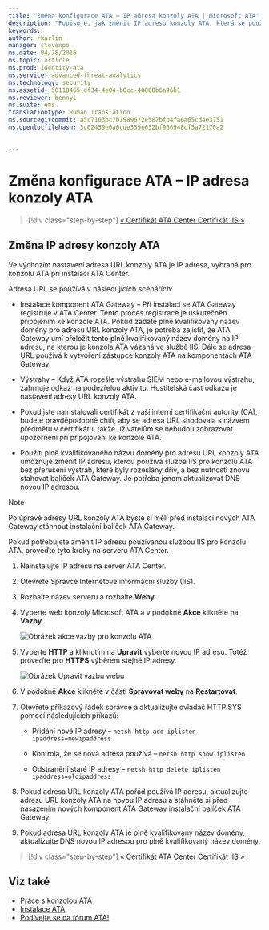 ```yaml
---
title: "Změna konfigurace ATA – IP adresa konzoly ATA | Microsoft ATA"
description: "Popisuje, jak změnit IP adresu konzoly ATA, která se používá k vytvoření zástupce konzoly ATA na komponentách ATA Gateway."
keywords: 
author: rkarlin
manager: stevenpo
ms.date: 04/28/2016
ms.topic: article
ms.prod: identity-ata
ms.service: advanced-threat-analytics
ms.technology: security
ms.assetid: 50118465-df34-4e04-b0cc-48808b6a96b1
ms.reviewer: bennyl
ms.suite: ems
translationtype: Human Translation
ms.sourcegitcommit: a5c7163bc7b1989672e587bfb4fa6a65cd4e3751
ms.openlocfilehash: 3c02459e6a0cde359e632bf966948cf3a72170a2


---
```


# Změna konfigurace ATA – IP adresa konzoly ATA

>[!div class="step-by-step"]
[« Certifikát ATA Center ](modifying-ata-config-centercert.md)
[Certifikát IIS »](modifying-ata-config-iiscert.md)

## Změna IP adresy konzoly ATA
Ve výchozím nastavení adresa URL konzoly ATA je IP adresa, vybraná pro konzolu ATA při instalaci ATA Center.

Adresa URL se používá v následujících scénářích:

-   Instalace komponent ATA Gateway – Při instalaci se ATA Gateway registruje v ATA Center. Tento proces registrace je uskutečněn připojením ke konzole ATA. Pokud zadáte plně kvalifikovaný název domény pro adresu URL konzoly ATA, je potřeba zajistit, že ATA Gateway umí přeložit tento plně kvalifikovaný název domény na IP adresu, na kterou je konzola ATA vázaná ve službě IIS. Dále se adresa URL používá k vytvoření zástupce konzoly ATA na komponentách ATA Gateway.

-   Výstrahy – Když ATA rozešle výstrahu SIEM nebo e-mailovou výstrahu, zahrnuje odkaz na podezřelou aktivitu. Hostitelská část odkazu je nastavení adresy URL konzoly ATA.

-   Pokud jste nainstalovali certifikát z vaší interní certifikační autority (CA), budete pravděpodobně chtít, aby se adresa URL shodovala s názvem předmětu v certifikátu, takže uživatelům se nebudou zobrazovat upozornění při připojování ke konzole ATA.

-   Použití plně kvalifikovaného názvu domény pro adresu URL konzoly ATA umožňuje změnit IP adresu, kterou používá služba IIS pro konzolu ATA bez přerušení výstrah, které byly rozeslány dřív, a bez nutnosti znovu stahovat balíček ATA Gateway. Je potřeba jenom aktualizovat DNS novou IP adresou.

> [!NOTE]
> Po úpravě adresy URL konzoly ATA byste si měli před instalací nových ATA Gateway stáhnout instalační balíček ATA Gateway.

Pokud potřebujete změnit IP adresu používanou službou IIS pro konzolu ATA, proveďte tyto kroky na serveru ATA Center.

1.  Nainstalujte IP adresu na server ATA Center.

2.  Otevřete Správce Internetové informační služby (IIS).

3.  Rozbalte název serveru a rozbalte **Weby**.

4.  Vyberte web konzoly Microsoft ATA a v podokně **Akce** klikněte na **Vazby**.

    ![Obrázek akce vazby pro konzolu ATA](media/ATA-console-change-IP-bindings.jpg)

5.  Vyberte **HTTP** a kliknutím na **Upravit** vyberte novou IP adresu. Totéž proveďte pro **HTTPS** výběrem stejné IP adresy.

    ![Obrázek Upravit vazbu webu](media/ATA-change-console-IP.jpg)

6.  V podokně **Akce** klikněte v části **Spravovat weby** na **Restartovat**.

7.  Otevřete příkazový řádek správce a aktualizujte ovladač HTTP.SYS pomocí následujících příkazů:

    -   Přidání nové IP adresy – `netsh http add iplisten ipaddress=newipaddress`

    -   Kontrola, že se nová adresa používá – `netsh http show iplisten`

    -   Odstranění staré IP adresy – `netsh http delete iplisten ipaddress=oldipaddress`

8.  Pokud adresa URL konzoly ATA pořád používá IP adresu, aktualizujte adresu URL konzoly ATA na novou IP adresu a stáhněte si před nasazením nových komponent ATA Gateway instalační balíček ATA Gateway.

9. Pokud adresa URL konzoly ATA je plně kvalifikovaný název domény, aktualizujte DNS novou IP adresou pro plně kvalifikovaný název domény.

>[!div class="step-by-step"]
[« Certifikát ATA Center ](modifying-ata-config-centercert.md)
[Certifikát IIS »](modifying-ata-config-iiscert.md)


## Viz také
- [Práce s konzolou ATA](working-with-ata-console.md)
- [Instalace ATA](install-ata.md)
- [Podívejte se na fórum ATA!](https://social.technet.microsoft.com/Forums/security/home?forum=mata)



<!--HONumber=Jul16_HO3-->


